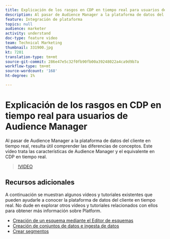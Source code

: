 ```yaml
---
title: Explicación de los rasgos en CDP en tiempo real para usuarios de Audience Manager
description: Al pasar de Audience Manager a la plataforma de datos del cliente en tiempo real, resulta útil comprender las diferencias de conceptos. Este vídeo trata las características de Audience Manager y el equivalente en CDP en tiempo real.
feature: Integración de plataforma
topics: null
audience: marketer
activity: understand
doc-type: feature video
team: Technical Marketing
thumbnail: 331900.jpg
kt: 7201
translation-type: tm+mt
source-git-commit: 286e47e5c32f0fb90fb00a39248022a4ca9d9b7a
workflow-type: tm+mt
source-wordcount: '168'
ht-degree: 1%

---
```



# Explicación de los rasgos en CDP en tiempo real para usuarios de Audience Manager

Al pasar de Audience Manager a la plataforma de datos del cliente en tiempo real, resulta útil comprender las diferencias de conceptos. Este vídeo trata las características de Audience Manager y el equivalente en CDP en tiempo real.

>[!VIDEO](https://video.tv.adobe.com/v/331900/?quality=12&learn=on)

## Recursos adicionales

A continuación se muestran algunos vídeos y tutoriales existentes que pueden ayudarle a conocer la plataforma de datos del cliente en tiempo real. No dude en explorar otros vídeos y tutoriales relacionados con ellos para obtener más información sobre Platform.

* [Creación de un esquema mediante el Editor de esquemas](https://experienceleague.adobe.com/docs/experience-platform/xdm/tutorials/create-schema-ui.html?lang=en#getting-started)
* [Creación de conjuntos de datos e ingesta de datos](https://experienceleague.adobe.com/docs/platform-learn/tutorials/data-ingestion/create-datasets-and-ingest-data.html?lang=en#data-ingestion)
* [Crear segmentos](https://experienceleague.adobe.com/docs/platform-learn/tutorials/segments/create-segments.html?lang=en#segments)
